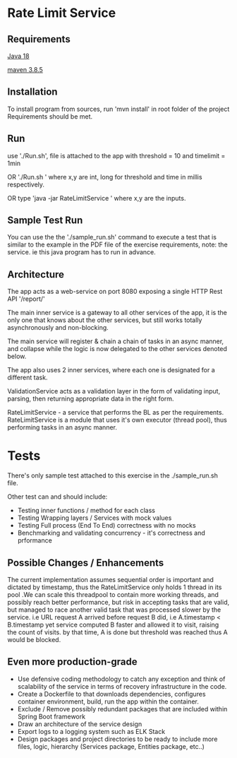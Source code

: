 # Rate Limit Service

## Requirements
[Java 18](https://docs.oracle.com/en/java/javase/18/install/installation-jdk-linux-platforms.html#GUID-4907E1A6-7B4B-4E98-9DA5-BF2A4D01AA57)

[maven 3.8.5](https://phoenixnap.com/kb/install-maven-on-ubuntu)

## Installation
To install program from sources, run 'mvn install' in root folder of the project
Requirements should be met.

## Run
use './Run.sh', file is attached to the app with threshold = 10 and timelimit = 1min

OR './Run.sh <x> <y>' where x,y are int, long for threshold and time in millis respectively.

OR type  'java -jar RateLimitService <x> <y>' where x,y are the inputs.

## Sample Test Run
You can use the the './sample_run.sh' command to execute a test that is similar to the example in the
PDF file of the exercise requirements, note: the service. ie this java program has to run in advance.

## Architecture
The app acts as a web-service on port 8080 exposing a single HTTP Rest API '/report/'

The main inner service is a gateway to all other services of the app, it is the only one that 
knows about the other services, but still works totally asynchronously and non-blocking.

The main service will register  & chain a chain of tasks in an async manner,
and collapse while the logic is now delegated to the other services denoted below.

The app also uses 2 inner services, where each one is designated for a different task.

ValidationService acts as a validation layer in the form of validating input, parsing, then returning appropriate data
in the right form.

RateLimitService - a service that performs the BL as per the requirements. RateLimitService is a module that uses it's
own executor (thread pool), thus performing tasks in an async manner.

# Tests
There's only sample test attached to this exercise in the ./sample_run.sh file.

Other test can and should include:

- Testing inner functions / method for each class
- Testing Wrapping layers / Services with mock values
- Testing Full process (End To End) correctness with no mocks
- Benchmarking and validating concurrency - it's correctness and prformance

## Possible Changes / Enhancements
The current implementation assumes sequential order is important and dictated by timestamp,
thus the RateLimitService only holds 1 thread in its pool .We can scale this threadpool to contain
more working threads, and possibly reach better performance, but risk in accepting tasks that are valid, but managed to
race another valid task that was processed slower by the service. i.e URL request A arrived before request B did, i.e 
A.timestamp < B.timestamp yet service computed B faster and allowed it to visit, raising the count of visits. by that time, A is done but threshold
was reached thus A would be blocked.

## Even more production-grade
- Use defensive coding methodology to catch any exception and think of scalability of the service in terms of recovery infrastructure in the code.
- Create a Dockerfile to that downloads dependencies, configures container environment, build, run the app within the container.
- Exclude / Remove possibly redundant packages that are included within Spring Boot framework
- Draw an architecture of the service design
- Export logs to a logging system such as ELK Stack
- Design packages and project directories to be ready to include more files, logic, hierarchy (Services package, Entities package, etc..)